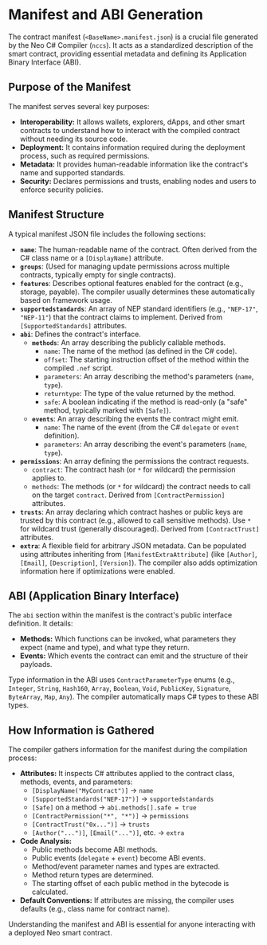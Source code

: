 # Manifest and ABI Generation

The contract manifest (`<BaseName>.manifest.json`) is a crucial file generated by the Neo C# Compiler (`nccs`). It acts as a standardized description of the smart contract, providing essential metadata and defining its Application Binary Interface (ABI).

## Purpose of the Manifest

The manifest serves several key purposes:

*   **Interoperability:** It allows wallets, explorers, dApps, and other smart contracts to understand how to interact with the compiled contract without needing its source code.
*   **Deployment:** It contains information required during the deployment process, such as required permissions.
*   **Metadata:** It provides human-readable information like the contract's name and supported standards.
*   **Security:** Declares permissions and trusts, enabling nodes and users to enforce security policies.

## Manifest Structure

A typical manifest JSON file includes the following sections:

*   **`name`**: The human-readable name of the contract. Often derived from the C# class name or a `[DisplayName]` attribute.
*   **`groups`**: (Used for managing update permissions across multiple contracts, typically empty for single contracts).
*   **`features`**: Describes optional features enabled for the contract (e.g., storage, payable). The compiler usually determines these automatically based on framework usage.
*   **`supportedstandards`**: An array of NEP standard identifiers (e.g., `"NEP-17"`, `"NEP-11"`) that the contract claims to implement. Derived from `[SupportedStandards]` attributes.
*   **`abi`**: Defines the contract's interface.
    *   **`methods`**: An array describing the publicly callable methods.
        *   `name`: The name of the method (as defined in the C# code).
        *   `offset`: The starting instruction offset of the method within the compiled `.nef` script.
        *   `parameters`: An array describing the method's parameters (`name`, `type`).
        *   `returntype`: The type of the value returned by the method.
        *   `safe`: A boolean indicating if the method is read-only (a "safe" method, typically marked with `[Safe]`).
    *   **`events`**: An array describing the events the contract might emit.
        *   `name`: The name of the event (from the C# `delegate` or `event` definition).
        *   `parameters`: An array describing the event's parameters (`name`, `type`).
*   **`permissions`**: An array defining the permissions the contract requests.
    *   `contract`: The contract hash (or `*` for wildcard) the permission applies to.
    *   `methods`: The methods (or `*` for wildcard) the contract needs to call on the target `contract`.
    Derived from `[ContractPermission]` attributes.
*   **`trusts`**: An array declaring which contract hashes or public keys are trusted by this contract (e.g., allowed to call sensitive methods). Use `*` for wildcard trust (generally discouraged). Derived from `[ContractTrust]` attributes.
*   **`extra`**: A flexible field for arbitrary JSON metadata. Can be populated using attributes inheriting from `[ManifestExtraAttribute]` (like `[Author]`, `[Email]`, `[Description]`, `[Version]`). The compiler also adds optimization information here if optimizations were enabled.

## ABI (Application Binary Interface)

The `abi` section within the manifest is the contract's public interface definition. It details:

*   **Methods:** Which functions can be invoked, what parameters they expect (name and type), and what type they return.
*   **Events:** Which events the contract can emit and the structure of their payloads.

Type information in the ABI uses `ContractParameterType` enums (e.g., `Integer`, `String`, `Hash160`, `Array`, `Boolean`, `Void`, `PublicKey`, `Signature`, `ByteArray`, `Map`, `Any`). The compiler automatically maps C# types to these ABI types.

## How Information is Gathered

The compiler gathers information for the manifest during the compilation process:

*   **Attributes:** It inspects C# attributes applied to the contract class, methods, events, and parameters:
    *   `[DisplayName("MyContract")]` -> `name`
    *   `[SupportedStandards("NEP-17")]` -> `supportedstandards`
    *   `[Safe]` on a method -> `abi.methods[].safe = true`
    *   `[ContractPermission("*", "*")]` -> `permissions`
    *   `[ContractTrust("0x...")]` -> `trusts`
    *   `[Author("...")]`, `[Email("...")]`, etc. -> `extra`
*   **Code Analysis:**
    *   Public methods become ABI methods.
    *   Public events (`delegate` + `event`) become ABI events.
    *   Method/event parameter names and types are extracted.
    *   Method return types are determined.
    *   The starting offset of each public method in the bytecode is calculated.
*   **Default Conventions:** If attributes are missing, the compiler uses defaults (e.g., class name for contract name).

Understanding the manifest and ABI is essential for anyone interacting with a deployed Neo smart contract.
